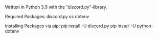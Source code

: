 Written in Python 3.9 with the "discord.py"-library.

Required Packages:
discord.py
os
dotenv

Installing Packages via pip:
pip install -U discord.py
pip install -U python-dotenv
